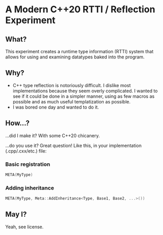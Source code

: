 # A Modern C++20 RTTI / Reflection Experiment

## What?

This experiment creates a runtime type information (RTTI) system that allows for using and examining datatypes baked into the program.

## Why?

- C++ type reflection is notoriously difficult. I dislike most implementations because they seem overly complicated. I wanted to see if it could be done in a simpler manner, using as few macros as possible and as much useful templatization as possible.
- I was bored one day and wanted to do it.

## How...?

...did I make it? With some C++20 chicanery.

...do you use it? Great question! Like this, in your implementation (.cpp/.cxx/etc.) file:

### Basic registration
```c++
META(MyType)
```

### Adding inheritance
```c++
META(MyType, Meta::AddInheritance<Type, Base1, Base2, ...>())
```

## May I?

Yeah, see license.
